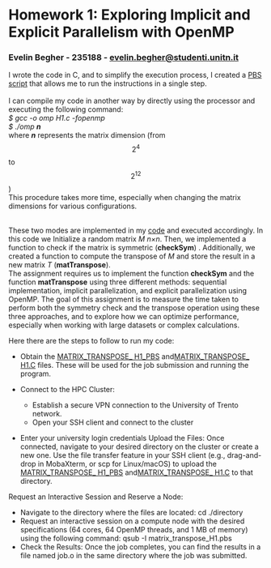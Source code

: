 # **Homework 1: Exploring Implicit and Explicit Parallelism with OpenMP** <br>
### Evelin Begher - 235188 - evelin.begher@studenti.unitn.it <br>

I wrote the code in C, and to simplify the execution process, I created a [PBS script](matrix_transpose_H1.pbs) that allows me to run the instructions in a single step.<br>
<br>
I can compile my code in another way by directly using the processor and executing the following command: <br>
*$ gcc -o omp H1.c -fopenmp <br>
$ ./omp **n*** <br>
where ***n*** represents the matrix dimension (from $$2^4$$ to $$2^{12}$$)<br>
This procedure takes more time, especially when changing the matrix dimensions for various configurations. <br>
<br>

These two modes are implemented in my [code](matrix_transpose_H1.c) and executed accordingly. In this code we Initialize a random matrix *M* *n×n*. Then, we implemented a function to check if the matrix is symmetric (**checkSym**) . Additionally, we created a function to compute the transpose of *M* and store the result in a new matrix *T* (**matTranspose**). <br>
The assignment requires us to implement the function **checkSym** and the function **matTranspose** using three different methods: sequential implementation, implicit parallelization, and explicit parallelization using OpenMP. The goal of this assignment is to measure the time taken to perform both the symmetry check and the transpose operation using these three approaches, and to explore how we can optimize performance, especially when working with large datasets or complex calculations.

Here there are the steps to follow to run my code: 

* Obtain the [MATRIX_TRANSPOSE_ H1_PBS](matrix_transpose_H1.pbs) and[MATRIX_TRANSPOSE_ H1.C](matrix_transpose_H1.c) files. These will be used for the job submission and running the program.

* Connect to the HPC Cluster:

    * Establish a secure VPN connection to the University of Trento network.
    * Open your SSH client and connect to the cluster
      
+ Enter your university login credentials 
Upload the Files: Once connected, navigate to your desired directory on the cluster or create a new one. Use the file transfer feature in your SSH client (e.g., drag-and-drop in MobaXterm, or scp for Linux/macOS) to upload the [MATRIX_TRANSPOSE_ H1_PBS](matrix_transpose_H1.pbs) and[MATRIX_TRANSPOSE_ H1.C](matrix_transpose_H1.c) to that directory.

Request an Interactive Session and Reserve a Node:

*  Navigate to the directory where the files are located: cd ./directory
* Request an interactive session on a compute node with the desired specifications (64 cores, 64 OpenMP threads, and 1 MB of memory) using the following command: qsub -I matrix_transpose_H1.pbs
* Check the Results: Once the job completes, you can find the results in a file named job.o in the same directory where the job was submitted.



